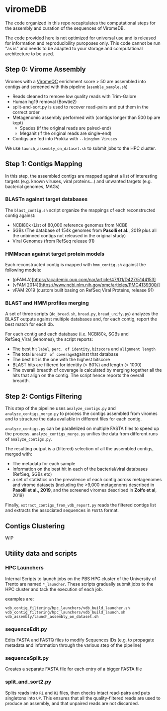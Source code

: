 # viromeDB

The code organized in this repo recapitulates the computational steps for the assembly and curation of the sequences of ViromeDB.

The code provided here is not optimized for universal use and is released for information and reproducibility puroposes only. This code cannot be run "as is" and needs to be adapted to your storage and computational architecture to be used.

## Step 0: Virome Assembly ##

Viromes with a [ViromeQC](https://github.com/SegataLab/viromeqc) enrichment score > 50 are assembled into contigs and screened with this pipeline (`asemble_sample.sh`)

- Reads cleaned to remove low quality reads with Trim-Galore
- Human hg19 removal (Bowtie2)
- split-and-sort.py is used to recover read-pairs and put them in the correct order
- Metagenomic assembly performed with (contigs longer than 500 bp are kept)
	- Spades (if the original reads are paired-end)
	- Megahit (if the original reads are single-end)
- Contigs are fed into Prokka with `--kingdom Viruses`

We use `launch_assembly_on_dataset.sh` to submit jobs to the HPC cluster.

## Step 1: Contigs Mapping ##

In this step, the assembled contigs are mapped against a list of interesting targets (e.g. known viruses, viral proteins...) and unwanted targets (e.g. bacterial genomes, MAGs)

### BLASTn against target databases

The `blast_contig.sh` script organize the mappings of each reconstructed contig against:

- NCBI80k (List of 80,000 reference genomes from NCBI)
- SGBs (The database of 154k genomes from __Pasolli et al.__, 2019 plus all the unbinned contigs not released in the original study)
- Viral Genomes (from RefSeq release 91)

### HMMscan against target protein models

Each reconstructed contig is mapped with `hmm_contig.sh` against the following models:

- (pFAM.A)[https://academic.oup.com/nar/article/47/D1/D427/5144153]
- (vFAM 2014)[https://www.ncbi.nlm.nih.gov/pmc/articles/PMC4139300/]
- vFAM 2019 (custom built basing on RefSeq Viral Proteins, release 91)

### BLAST and HMM profiles merging

A set of three scripts (`do_bread.sh`, `bread.py`, `bread_unify.py`) analyzes the BLAST outputs against multiple databases and, for each contig, report the best match for each db. 

For each contig and each database (i.e. NCBI80k, SGBs and RefSeq_Viral_Genomes), the script reports:

- The best hit `label`, `perc. of identity`, `bitscore` and `alignment length` 
- The total `breadth of coverage`against that database
- The best hit is the one with the highest bitscore
- BLAST hits are filtered for identity (> 80%) and length (> 1000)
- The overall breadth of coverage is calculated by merging together all the hits that align on the contig. The script hence reports the overall breadth.


## Step 2: Contigs Filtering ##

This step of the pipeline uses `analyze_contigs.py` and `analyze_contigs_merge.py` to process the contigs assembled from viromes and to structure the data available in different files for each contig.

`analyze_contigs.py` can be parallelized on multiple FASTA files to speed up the process. `analyze_contigs_merge.py` unifies the data from different runs of `analyze_contigs.py`.

The resulting output is a (filtered) selection of all the assembled contigs, merged with:

- The metadata for each sample
- Information on the best hit in each of the bacterial/viral databases (RefSeq, SGBs etc)
- a set of statistics on the prevalence of each contig across metagenomes and virome datasets (including the >9,000 metagenoms described in __Pasolli et al., 2019__, and the screened viromes described in __Zolfo et al__, 2019)

Finally, `extract_contigs_from_vdb_report.py` reads the filtered contigs list and extracts the associated sequences in `FASTA` format.

## Contigs Clustering ##

WIP

## Utility data and scripts ##

### HPC Launchers 

Internal Scripts to launch jobs on the PBS HPC cluster of the University of Trento are named `*_launcher`. These scripts gradually submit jobs to the HPC cluster and tack the execution of each job.

examples are:

```
vdb_contig_filtering/hpc_launchers/vdb_build_launcher.sh
vdb_contig_filtering/hpc_launchers/vdb_build_launch.sh
vdb_assembly/launch_assembly_on_dataset.sh
```

### sequenceEdit.py

Edits FASTA and FASTQ files to modify Sequences IDs (e.g. to propagate metadata and information through the various step of the pipeline)

### sequenceSplit.py

Creates a separate FASTA file for each entry of a bigger FASTA file 

### split_and_sort2.py 

Splits reads into `R1` and `R2` files, then checks intact read-pairs and puts singletons into `UP`. This ensures that all the quality-filtered reads are used to produce an assembly, and that unpaired reads are not discarded.